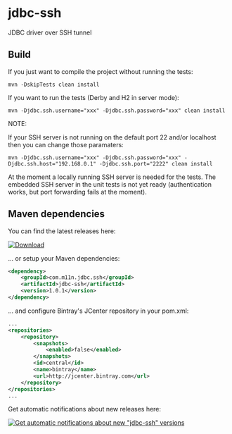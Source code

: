 # jdbc-ssh

JDBC driver over SSH tunnel


## Build

If you just want to compile the project without running the tests:

```
mvn -DskipTests clean install
```

If you want to run the tests (Derby and H2 in server mode):

```
mvn -Djdbc.ssh.username="xxx" -Djdbc.ssh.password="xxx" clean install
```

NOTE: 

If your SSH server is not running on the default port 22 and/or localhost then you can change those paramaters:

```
mvn -Djdbc.ssh.username="xxx" -Djdbc.ssh.password="xxx" -Djdbc.ssh.host="192.168.0.1" -Djdbc.ssh.port="2222" clean install
```

At the moment a locally running SSH server is needed for the tests. The embedded SSH server in the unit tests is not yet 
ready (authentication works, but port forwarding fails at the moment).

## Maven dependencies

You can find the latest releases here:

[ ![Download](https://api.bintray.com/packages/cheetah/monkeysintown/jdbc-ssh/images/download.svg) ](https://bintray.com/cheetah/monkeysintown/jdbc-ssh/_latestVersion)

... or setup your Maven dependencies:

```xml
<dependency>
    <groupId>com.m11n.jdbc.ssh</groupId>
    <artifactId>jdbc-ssh</artifactId>
    <version>1.0.1</version>
</dependency>
```

... and configure Bintray's JCenter repository in your pom.xml:
 
```xml
...
<repositories>
    <repository>
        <snapshots>
            <enabled>false</enabled>
        </snapshots>
        <id>central</id>
        <name>bintray</name>
        <url>http://jcenter.bintray.com</url>
    </repository>
</repositories>
...
```

Get automatic notifications about new releases here:

[ ![Get automatic notifications about new "jdbc-ssh" versions](https://www.bintray.com/docs/images/bintray_badge_color.png) ](https://bintray.com/cheetah/monkeysintown/jdbc-ssh/view?source=watch)
